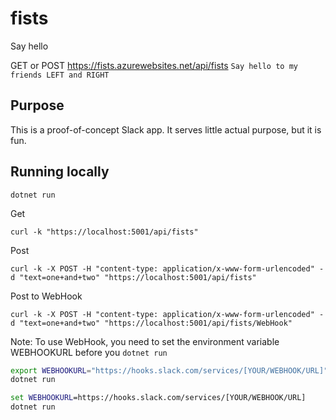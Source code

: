 # fists
Say hello

GET or POST https://fists.azurewebsites.net/api/fists
`Say hello to my friends LEFT and RIGHT`

## Purpose
This is a proof-of-concept Slack app. It serves little actual purpose, but it is fun.

## Running locally
`dotnet run`

Get
```
curl -k "https://localhost:5001/api/fists"
```

Post
```
curl -k -X POST -H "content-type: application/x-www-form-urlencoded" -d "text=one+and+two" "https://localhost:5001/api/fists"
```

Post to WebHook
```
curl -k -X POST -H "content-type: application/x-www-form-urlencoded" -d "text=one+and+two" "https://localhost:5001/api/fists/WebHook"
```

Note:
To use WebHook, you need to set the environment variable WEBHOOKURL before you `dotnet run`

```bash
export WEBHOOKURL="https://hooks.slack.com/services/[YOUR/WEBHOOK/URL]"
dotnet run
```

```cmd
set WEBHOOKURL=https://hooks.slack.com/services/[YOUR/WEBHOOK/URL]
dotnet run
```
